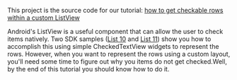 This project is the source code for our tutorial: [how to get checkable rows within a custom ListView][1]

Android's ListView is a useful component that can allow the user to check items natively. Two SDK samples ([List 10][2] 
and [List 11][3]) show you how to accomplish this using simple CheckedTextView widgets to represent the rows. However, 
when you want to represent the rows using a custom layout, you'll need some time to figure out why you items do not get 
checked.Well, by the end of this tutorial you should know how to do it. 

 [1]: http://www.marvinlabs.com/2010/10/29/custom-listview-with-ability-to-check-items/
 [2]: http://grepcode.com/file/repository.grepcode.com/java/ext/com.google.android/android-apps/2.2.1_r1/com/example/android/apis/view/List10.html
 [3]: http://grepcode.com/file/repository.grepcode.com/java/ext/com.google.android/android-apps/2.2.1_r1/com/example/android/apis/view/List11.html